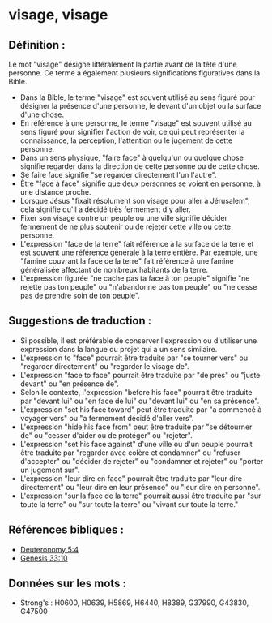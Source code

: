 # visage, visage

## Définition :

Le mot "visage" désigne littéralement la partie avant de la tête d'une personne. Ce terme a également plusieurs significations figuratives dans la Bible.

* Dans la Bible, le terme "visage" est souvent utilisé au sens figuré pour désigner la présence d'une personne, le devant d'un objet ou la surface d'une chose.
* En référence à une personne, le terme "visage" est souvent utilisé au sens figuré pour signifier l'action de voir, ce qui peut représenter la connaissance, la perception, l'attention ou le jugement de cette personne.
* Dans un sens physique, "faire face" à quelqu'un ou quelque chose signifie regarder dans la direction de cette personne ou de cette chose.
* Se faire face signifie "se regarder directement l'un l'autre".
* Être "face à face" signifie que deux personnes se voient en personne, à une distance proche.
* Lorsque Jésus "fixait résolument son visage pour aller à Jérusalem", cela signifie qu'il a décidé très fermement d'y aller.
* Fixer son visage contre un peuple ou une ville signifie décider fermement de ne plus soutenir ou de rejeter cette ville ou cette personne.
* L'expression "face de la terre" fait référence à la surface de la terre et est souvent une référence générale à la terre entière. Par exemple, une "famine couvrant la face de la terre" fait référence à une famine généralisée affectant de nombreux habitants de la terre.
* L'expression figurée "ne cache pas ta face à ton peuple" signifie "ne rejette pas ton peuple" ou "n'abandonne pas ton peuple" ou "ne cesse pas de prendre soin de ton peuple".

## Suggestions de traduction :

* Si possible, il est préférable de conserver l'expression ou d'utiliser une expression dans la langue du projet qui a un sens similaire.
* L'expression to "face" pourrait être traduite par "se tourner vers" ou "regarder directement" ou "regarder le visage de".
* L'expression "face to face" pourrait être traduite par "de près" ou "juste devant" ou "en présence de".
* Selon le contexte, l'expression "before his face" pourrait être traduite par "devant lui" ou "en face de lui" ou "devant lui" ou "en sa présence".
* L'expression "set his face toward" peut être traduite par "a commencé à voyager vers" ou "a fermement décidé d'aller vers".
* L'expression "hide his face from" peut être traduite par "se détourner de" ou "cesser d'aider ou de protéger" ou "rejeter".
* L'expression "set his face against" d'une ville ou d'un peuple pourrait être traduite par "regarder avec colère et condamner" ou "refuser d'accepter" ou "décider de rejeter" ou "condamner et rejeter" ou "porter un jugement sur".
* L'expression "leur dire en face" pourrait être traduite par "leur dire directement" ou "leur dire en leur présence" ou "leur dire en personne".
* L'expression "sur la face de la terre" pourrait aussi être traduite par "sur toute la terre" ou "sur toute la terre" ou "vivant sur toute la terre."

## Références bibliques :

* [Deuteronomy 5:4](rc://en/tn/help/deu/05/04)
* [Genesis 33:10](rc://en/tn/help/gen/33/10)

## Données sur les mots :

* Strong's : H0600, H0639, H5869, H6440, H8389, G37990, G43830, G47500
